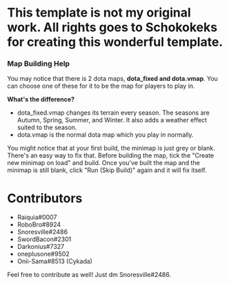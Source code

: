 # This template is not my original work. All rights goes to Schokokeks for creating this wonderful template.

### Map Building Help
You may notice that there is 2 dota maps, **dota_fixed and dota.vmap**. You can choose one of these for it to be the map for players to play in.

**What's the difference?**
- dota_fixed.vmap changes its terrain every season. The seasons are Autumn, Spring, Summer, and Winter. It also adds a weather effect suited to the season.
- dota.vmap is the normal dota map which you play in normally.

You might notice that at your first build, the minimap is just grey or blank. There's an easy way to fix that. Before building the map, tick the "Create new minimap on load" and build. Once you've built the map and the minimap is still blank, click "Run (Skip Build)" again and it will fix itself.


# Contributors
- Raiquia#0007
- RoboBro#8924
- Snoresville#2486
- SwordBacon#2301
- Darkonius#7327
- oneplusone#9502
- Onii-Sama#8513 (Cykada)

Feel free to contribute as well! Just dm Snoresville#2486.

